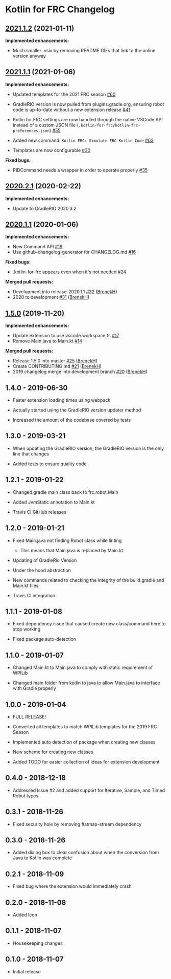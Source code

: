 # Kotlin for FRC Changelog

## [2021.1.2](https://github.com/BrenekH/kotlin-for-frc/tree/2021.1.2) (2021-01-11)

**Implemented enhancements:**

* Much smaller .vsix by removing README GIFs that link to the online version anyway

## [2021.1.1](https://github.com/BrenekH/kotlin-for-frc/tree/2021.1.1) (2021-01-06)

**Implemented enhancements:**

* Updated templates for the 2021 FRC season [\#60](https://github.com/BrenekH/kotlin-for-frc/issues/60)

* GradleRIO version is now pulled from plugins.gradle.org, ensuring robot code is up-to-date without a new extension release [\#41](https://github.com/BrenekH/kotlin-for-frc/issues/41)

* Kotlin for FRC settings are now handled through the native VSCode API instead of a custom JSON file \(`.kotlin-for-frc/kotlin-frc-preferences.json`\) [\#55](https://github.com/BrenekH/kotlin-for-frc/issues/55)

* Added new command: `Kotlin-FRC: Simulate FRC Kotlin Code` [\#63](https://github.com/BrenekH/kotlin-for-frc/issues/63)

* Templates are now configurable [\#30](https://github.com/BrenekH/kotlin-for-frc/issues/30)

**Fixed bugs:**

* PIDCommand needs a wrapper in order to operate properly [\#35](https://github.com/BrenekH/kotlin-for-frc/issues/35)

## [2020.2.1](https://github.com/BrenekH/kotlin-for-frc/tree/2020.2.1) (2020-02-22)

**Implemented enhancements:**

* Update to GradleRIO 2020.3.2

## [2020.1.1](https://github.com/BrenekH/kotlin-for-frc/tree/2020.1.1) (2020-01-06)

**Implemented enhancements:**

* New Command API [\#19](https://github.com/BrenekH/kotlin-for-frc/issues/19)
* Use github-changelog-generator for CHANGELOG.md [\#16](https://github.com/BrenekH/kotlin-for-frc/issues/16)

**Fixed bugs:**

* .kotlin-for-frc appears even when it's not needed [\#24](https://github.com/BrenekH/kotlin-for-frc/issues/24)

**Merged pull requests:**

* Development into release-2020.1.1 [\#32](https://github.com/BrenekH/kotlin-for-frc/pull/32) ([BrenekH](https://github.com/BrenekH))
* 2020 to development [\#31](https://github.com/BrenekH/kotlin-for-frc/pull/31) ([BrenekH](https://github.com/BrenekH))

## [1.5.0](https://github.com/BrenekH/kotlin-for-frc/tree/1.5.0) (2019-11-20)

**Implemented enhancements:**

* Update extension to use vscode.workspace.fs [\#17](https://github.com/BrenekH/kotlin-for-frc/issues/17)
* Remove Main.java to Main.kt [\#14](https://github.com/BrenekH/kotlin-for-frc/issues/14)

**Merged pull requests:**

* Release 1.5.0 into master [\#25](https://github.com/BrenekH/kotlin-for-frc/pull/25) ([BrenekH](https://github.com/BrenekH))
* Create CONTRIBUTING.md [\#21](https://github.com/BrenekH/kotlin-for-frc/pull/21) ([BrenekH](https://github.com/BrenekH))
* 2019 changelog merge into development branch [\#20](https://github.com/BrenekH/kotlin-for-frc/pull/20) ([BrenekH](https://github.com/BrenekH))

## 1.4.0 - 2019-06-30

* Faster extension loading times using webpack

* Actually started using the GradleRIO version updater method

* Increased the amount of the codebase covered by tests

## 1.3.0 - 2019-03-21

* When updating the GradleRIO version, the GradleRIO version is the only line that changes

* Added tests to ensure quality code

## 1.2.1 - 2019-01-22

* Changed gradle main class back to frc.robot.Main

* Added JvmStatic annotation to Main.kt

* Travis CI GitHub releases

## 1.2.0 - 2019-01-21

* Fixed Main.java not finding Robot class while linting
  * This means that Main.java is replaced by Main.kt

* Updating of GradleRio Version

* Under the hood abstraction

* New commands related to checking the integrity of the build.gradle and Main.kt files

* Travis CI integration

## 1.1.1 - 2019-01-08

* Fixed dependency issue that caused create new class/command here to stop working

* Fixed package auto-detection

## 1.1.0 - 2019-01-07

* Changed Main.kt to Main.java to comply with static requirement of WPILib

* Changed main folder from kotlin to java to allow Main.java to interface with Gradle properly

## 1.0.0 - 2019-01-04

* FULL RELEASE!

* Converted all templates to match WPILib templates for the 2019 FRC Season

* Implemented auto detection of package when creating new classes

* New scheme for creating new classes

* Added TODO for easier collection of ideas for extension development

## 0.4.0 - 2018-12-18

* Addressed Issue #2 and added support for Iterative, Sample, and Timed Robot types

## 0.3.1 - 2018-11-26

* Fixed security hole by removing flatmap-stream dependency

## 0.3.0 - 2018-11-26

* Added dialog box to clear confusion about when the conversion from Java to Kotlin was complete

## 0.2.1 - 2018-11-09

* Fixed bug where the extension would immediately crash

## 0.2.0 - 2018-11-08

* Added Icon

## 0.1.1 - 2018-11-07

* Housekeeping changes

## 0.1.0 - 2018-11-07

* Initial release
